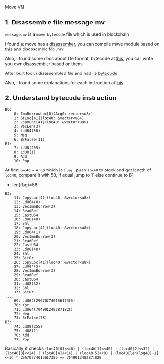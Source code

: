 Move VM

## 1. Disassemble file message.mv

`message.mv` is a `move bytecode` file which is used in blockchain

i found at move has a [disassember](https://github.com/move-language/move/tree/main/language/tools/move-disassembler), you can compile move module based on [this](https://github.com/movelanguage/move/blob/main/language/documentation/tutorial/README.md#Step0) and disassemble file .mv

Also, i found some docs about file format, bytecode at [this](https://github.com/move-language/move/issues/817), you can write you own disassembler based on them. 

After built tool, i disassembled file and had its [bytecode](https://github.com/Knightz1/CTF/blob/main/pbctf_2022/move_bytecode.txt)

Also, i found some explanations for each instruction at [this](https://diem-developers-components.netlify.app/papers/diem-move-a-language-with-programmable-resources/2020-05-26.pdf)

## 2. Understand bytecode instruction

```
B0:
	0: ImmBorrowLoc[0](Arg0: vector<u8>)
	1: StLoc[41](loc40: &vector<u8>)
	2: CopyLoc[41](loc40: &vector<u8>)
	3: VecLen(3)
	4: LdU64(58)
	5: Neq
	6: BrFalse(11)
B1:
	7: LdU8(255)
	8: LdU8(1)
	9: Add
	10: Pop
```

At first `loc40` = `Arg0` which is `flag` , push `loc40` to stack and get length of `loc40`, compare it with 58, if equal jump to 11 else continue to B1

- len(flag)=58

```
B2:
	11: CopyLoc[41](loc40: &vector<u8>)
	12: LdU64(0)
	13: VecImmBorrow(3)
	14: ReadRef
	15: CastU64
	16: LdU8(48)
	17: Shl
	18: CopyLoc[41](loc40: &vector<u8>)
	19: LdU64(1)
	20: VecImmBorrow(3)
	21: ReadRef
	22: CastU64
	23: LdU8(40)
	24: Shl
	25: BitOr
	26: CopyLoc[41](loc40: &vector<u8>)
	27: LdU64(2)
	28: VecImmBorrow(3)
	29: ReadRef
	30: CastU64
	31: LdU8(32)
	32: Shl
	33: BitOr
....
	69: LdU64(29670774015617385)
	70: Xor
	71: LdU64(7049012482871828)
	72: Neq
	73: BrFalse(78)
B3:
	74: LdU8(255)
	75: LdU8(1)
	76: Add
	77: Pop
```
Basically, it checks `(loc40[0]<<48) | (loc40[1]<<40) | (loc40[2]<<32) | (loc40[3]<<24) | (loc40[4]<<16) | (loc40[5]<<8) | (loc40[len(log40)-1]<<0) ^ 29670774015617385 == 7049012482871828`





